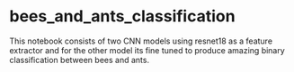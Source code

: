 # bees_and_ants_classification
This notebook consists of two CNN models using resnet18 as a feature extractor and for the other model its fine tuned to produce amazing binary classification between bees and ants.
